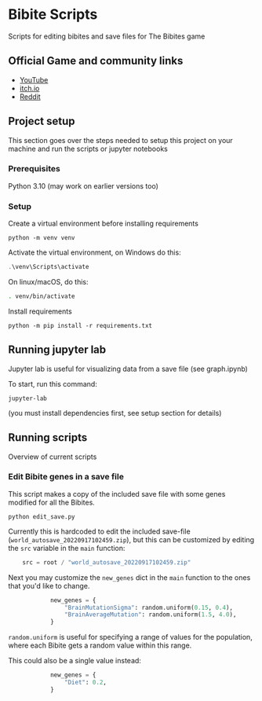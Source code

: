 # Bibite Scripts
Scripts for editing bibites and save files for The Bibites game

## Official Game and community links

* [YouTube](https://www.youtube.com/c/TheBibitesDigitalLife)
* [itch.io](https://leocaussan.itch.io/the-bibites)
* [Reddit](https://www.reddit.com/r/TheBibites)

## Project setup

This section goes over the steps needed to setup this project on your machine and run the scripts or jupyter notebooks

### Prerequisites

Python 3.10 (may work on earlier versions too)

### Setup

Create a virtual environment before installing requirements

```commandline
python -m venv venv
```

Activate the virtual environment, on Windows do this:

```powershell
.\venv\Scripts\activate
```

On linux/macOS, do this:

```zsh
. venv/bin/activate
```

Install requirements

```commandline
python -m pip install -r requirements.txt
```

## Running jupyter lab

Jupyter lab is useful for visualizing data from a save file (see graph.ipynb)

To start, run this command:

```commandline
jupyter-lab
```

(you must install dependencies first, see setup section for details)

## Running scripts

Overview of current scripts

### Edit Bibite genes in a save file

This script makes a copy of the included save file with some genes modified for
all the Bibites.

```commandline
python edit_save.py
```

Currently this is hardcoded to edit the included save-file (`world_autosave_20220917102459.zip`),
but this can be customized by editing the `src` variable in the `main` function:

```python
    src = root / "world_autosave_20220917102459.zip"
```

Next you may customize the `new_genes` dict in the `main` function to the ones that
you'd like to change.

```python
            new_genes = {
                "BrainMutationSigma": random.uniform(0.15, 0.4),
                "BrainAverageMutation": random.uniform(1.5, 4.0),
            }
```

`random.uniform` is useful for specifying a range of values for the population, where each
Bibite gets a random value within this range.

This could also be a single value instead:

```python
            new_genes = {
                "Diet": 0.2,
            }
```